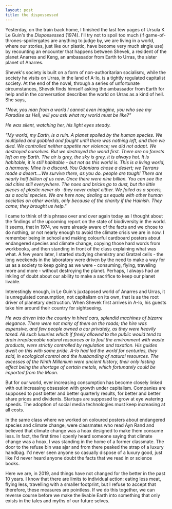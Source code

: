 ```yaml
---
layout: post
title: the dispossessed
---
```


Yesterday, on the train back home, I finished the last few pages of Ursula K Le Guin's the _Dispossessed_ (1974).
I'll try not to spoil too much (if game-of-thrones-spoilergates are anything to judge by, we are living in a world, where our stories, just like our plastic, have become very much single use) by recounting an encounter that happens between Shevek, a resident of the planet Anarres and Keng, an ambassador from Earth to Urras, the sister planet of Anarres. 

Shevek's society is built on a form of non-authoritarian socialism:, while the society he visits on Urras, in the land of A-Io, is a tightly regulated capitalist society. At the end of the novel, through a series of unfortunate circumstances, Shevek finds himself asking the ambassador from Earth for help and in the conversation describes the world on Urras as a kind of hell. 
She says, 

_"Now, you man from a world I cannot even imagine, you who see my Paradise as Hell, will you ask what *my* world must be like?"_

_He was silent, watching her, his light eyes steady._

_"My world, my Earth, is a ruin. A planet spoiled by the human species. We multiplied and gobbled and fought until there was nothing left, and then we died. We controlled neither appetite nor violence; we did not adapt. We destroyed ourselves. But we destroyed the world first. There are no forests left on my Earth. The air is grey, the sky is grey, it is always hot. It is habitable, it is still habitable - but not as this world is. This is a living world, a harmony. Mine is a discord. You Odonians chose a desert; we Terrans made a desert....We survive there, as you do. people are tough! There are nearly half billion of us now. Once there were nine billion. You can see the old cities still everywhere. The noes and bricks go to dust, but the little pieces of plastic never do -they never adapt either. We failed as a spceis, as a social species. We are here now, dealing as equals with other human societies on other worlds, only because of the charity if the Hainish. They came; they brought us help."_

I came to think of this phrase over and over again today as I thought about the findings of the upcoming report on the state of biodiversity in the world. It seems, that in 1974, we were already aware of the facts and we chose to do nothing, or not nearly enough to avoid the climate crisis we are in now. I remember being in school and making colourful cardboard posters about endangered species and climate change, copying those hard words from workbooks, and then standing in front of the class explaining what was what. A few years later, I started studying chemistry and Gratzel cells - the long weekends in the laboratory were driven by the need to make a way for us as a society to keep going as we were - consuming, flying, traveling more and more - without destroying the planet. Perhaps, I always had an inkling of doubt about our ability to make a sacrifice to keep our planet livable. 

Interestingly enough, in Le Guin's juxtaposed world of Anarres and Urras, it is unregulated consumption, not capitalism on its own, that is as the root driver of planetary destruction. When Shevek first arrives in A-Io, his guests take him around their country for sightseeing.

_He was driven into the country in hired cars, splendid machines of bizarre elegance. There were not many of them on the roads; the hire was expensive, and few people owned a car privately, as they were heavily taxed. All such luxuries which if freely allowed to the public would tend to drain irreplaceable natural resources or to foul the environment with waste products, were strictly controlled by regulation and taxation. His guides dwelt on this with some pride. A-Io had led the world for centuries, they said, in ecological control and the husbanding of natural resources. The excesses of the Ninth Millenium were ancient history, their only lasting effect being the shortage of certain metals, which fortunately could be imported from the Moon._

But for our world, ever increasing consumption has become closely linked with out increasing obsession with growth under capitalism. Companies are supposed to post better and better quarterly results, for better and better share prices and dividents. Startups are supposed to grow at eye watering speeds. The adoption of social media technologies must keep increasing at all costs.  

In the same class where we worked on coloured posters about endangered species and climate change, were classmates who read Ayn Rand and believed that climate change was a hoax designed to make them consume less. In fact, the first time I openly heard someone saying that climate change was a hoax, I was standing in the home of a former classmate. The door to the refuse bin was ajar and from there peaked the strap of a luxury handbag. I'd never seen anyone so casually dispose of a luxury good, just like I'd never heard anyone doubt the facts that we read in or science books. 

Here we are, in 2019, and things have not changed for the better in the past 10 years. 
I know that there are limits to individual action: eating less meat, flying less, travelling with a smaller footprint, but I refuse to accept that therefore, these measures are pointless. If we do this together, we can reverse course before we make the livable Earth into something that only exists in the tales and myths of our future selves.  
